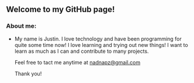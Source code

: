 ## Welcome to my GitHub page!

### About me:
- My name is Justin. I love technology and have been programming for quite some time now!
  I love learning and trying out new things! I want to learn as much as I can and contribute 
  to many projects. 
  
  Feel free to tact me anytime at nadnapz@gmail.com
  
  Thank you!

